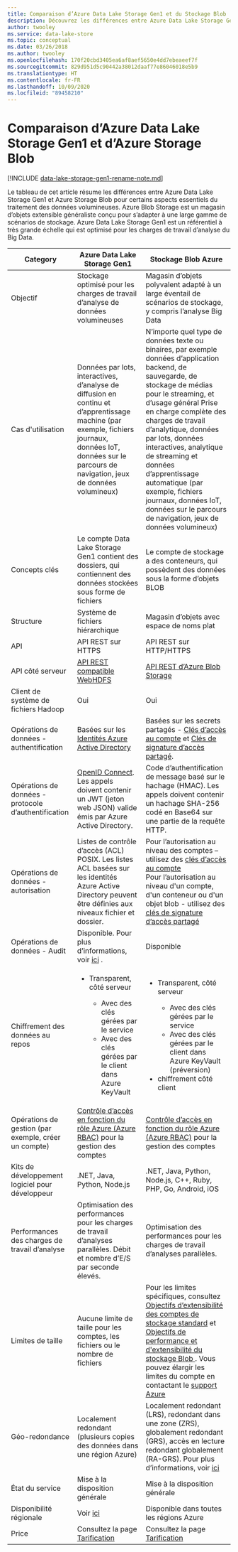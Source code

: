 ```yaml
---
title: Comparaison d’Azure Data Lake Storage Gen1 et du Stockage Blob
description: Découvrez les différences entre Azure Data Lake Storage Gen1 et le service Stockage Blob Azure pour certains aspects essentiels du traitement de Big Data.
author: twooley
ms.service: data-lake-store
ms.topic: conceptual
ms.date: 03/26/2018
ms.author: twooley
ms.openlocfilehash: 170f20cbd3405ea6af8aef5650e4dd7ebeaeef7f
ms.sourcegitcommit: 829d951d5c90442a38012daaf77e86046018e5b9
ms.translationtype: HT
ms.contentlocale: fr-FR
ms.lasthandoff: 10/09/2020
ms.locfileid: "89458210"
---
```

# <a name="comparing-azure-data-lake-storage-gen1-and-azure-blob-storage"></a>Comparaison d’Azure Data Lake Storage Gen1 et d’Azure Storage Blob

[!INCLUDE [data-lake-storage-gen1-rename-note.md](../../includes/data-lake-storage-gen1-rename-note.md)] 

Le tableau de cet article résume les différences entre Azure Data Lake Storage Gen1 et Azure Storage Blob pour certains aspects essentiels du traitement des données volumineuses. Azure Blob Storage est un magasin d’objets extensible généraliste conçu pour s’adapter à une large gamme de scénarios de stockage. Azure Data Lake Storage Gen1 est un référentiel à très grande échelle qui est optimisé pour les charges de travail d’analyse du Big Data.

| Category | Azure Data Lake Storage Gen1 | Stockage Blob Azure |
| -------- | ---------------------------- | ------------------ |
| Objectif |Stockage optimisé pour les charges de travail d’analyse de données volumineuses |Magasin d’objets polyvalent adapté à un large éventail de scénarios de stockage, y compris l’analyse Big Data |
| Cas d'utilisation |Données par lots, interactives, d’analyse de diffusion en continu et d’apprentissage machine (par exemple, fichiers journaux, données IoT, données sur le parcours de navigation, jeux de données volumineux) |N’importe quel type de données texte ou binaires, par exemple données d’application backend, de sauvegarde, de stockage de médias pour le streaming, et d’usage général Prise en charge complète des charges de travail d’analytique, données par lots, données interactives, analytique de streaming et données d’apprentissage automatique (par exemple, fichiers journaux, données IoT, données sur le parcours de navigation, jeux de données volumineux) |
| Concepts clés |Le compte Data Lake Storage Gen1 contient des dossiers, qui contiennent des données stockées sous forme de fichiers |Le compte de stockage a des conteneurs, qui possèdent des données sous la forme d’objets BLOB |
| Structure |Système de fichiers hiérarchique |Magasin d’objets avec espace de noms plat |
| API |API REST sur HTTPS |API REST sur HTTP/HTTPS |
| API côté serveur |[API REST compatible WebHDFS](https://msdn.microsoft.com/library/azure/mt693424.aspx) |[API REST d’Azure Blob Storage](https://msdn.microsoft.com/library/azure/dd135733.aspx) |
| Client de système de fichiers Hadoop |Oui |Oui |
| Opérations de données - authentification |Basées sur les [Identités Azure Active Directory](../active-directory/develop/authentication-scenarios.md) |Basées sur les secrets partagés - [Clés d’accès au compte](../storage/common/storage-account-keys-manage.md) et [Clés de signature d’accès partagé](../storage/common/storage-dotnet-shared-access-signature-part-1.md). |
| Opérations de données - protocole d’authentification |[OpenID Connect](https://openid.net/connect/). Les appels doivent contenir un JWT (jeton web JSON) valide émis par Azure Active Directory.|Code d’authentification de message basé sur le hachage (HMAC). Les appels doivent contenir un hachage SHA-256 codé en Base64 sur une partie de la requête HTTP. |
| Opérations de données - autorisation |Listes de contrôle d’accès (ACL) POSIX.  Les listes ACL basées sur les identités Azure Active Directory peuvent être définies aux niveaux fichier et dossier. |Pour l’autorisation au niveau des comptes – utilisez des [clés d’accès au compte](../storage/common/storage-account-keys-manage.md)<br>Pour l’autorisation au niveau d'un compte, d'un conteneur ou d'un objet blob - utilisez des [clés de signature d’accès partagé](../storage/common/storage-dotnet-shared-access-signature-part-1.md) |
| Opérations de données - Audit |Disponible. Pour plus d’informations, voir [ici](data-lake-store-diagnostic-logs.md) . |Disponible |
| Chiffrement des données au repos |<ul><li>Transparent, côté serveur</li> <ul><li>Avec des clés gérées par le service</li><li>Avec des clés gérées par le client dans Azure KeyVault</li></ul></ul> |<ul><li>Transparent, côté serveur</li> <ul><li>Avec des clés gérées par le service</li><li>Avec des clés gérées par le client dans Azure KeyVault (préversion)</li></ul><li>chiffrement côté client</li></ul> |
| Opérations de gestion (par exemple, créer un compte) |[Contrôle d’accès en fonction du rôle Azure (Azure RBAC)](../role-based-access-control/overview.md) pour la gestion des comptes |[Contrôle d’accès en fonction du rôle Azure (Azure RBAC)](../role-based-access-control/overview.md) pour la gestion des comptes |
| Kits de développement logiciel pour développeur |.NET, Java, Python, Node.js |.NET, Java, Python, Node.js, C++, Ruby, PHP, Go, Android, iOS |
| Performances des charges de travail d’analyse |Optimisation des performances pour les charges de travail d’analyses parallèles. Débit et nombre d’E/S par seconde élevés. |Optimisation des performances pour les charges de travail d’analyses parallèles. |
| Limites de taille |Aucune limite de taille pour les comptes, les fichiers ou le nombre de fichiers |Pour les limites spécifiques, consultez [Objectifs d’extensibilité des comptes de stockage standard](../storage/common/scalability-targets-standard-account.md) et [Objectifs de performance et d'extensibilité du stockage Blob ](../storage/blobs/scalability-targets.md). Vous pouvez élargir les limites du compte en contactant le [support Azure](https://azure.microsoft.com/support/faq/) |
| Géo-redondance |Localement redondant (plusieurs copies des données dans une région Azure) |Localement redondant (LRS), redondant dans une zone (ZRS), globalement redondant (GRS), accès en lecture redondant globalement (RA-GRS). Pour plus d’informations, voir [ici](../storage/common/storage-redundancy.md) |
| État du service |Mise à la disposition générale |Mise à la disposition générale |
| Disponibilité régionale |Voir [ici](https://azure.microsoft.com/regions/#services) |Disponible dans toutes les régions Azure |
| Price |Consultez la page [Tarification](https://azure.microsoft.com/pricing/details/data-lake-store/) |Consultez la page [Tarification](https://azure.microsoft.com/pricing/details/storage/) |
